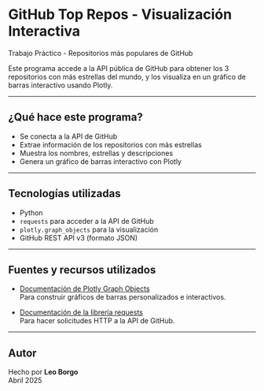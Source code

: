 #  GitHub Top Repos - Visualización Interactiva  
Trabajo Práctico - Repositorios más populares de GitHub

Este programa accede a la API pública de GitHub para obtener los 3 repositorios con más estrellas del mundo, y los visualiza en un gráfico de barras interactivo usando Plotly.

---

## ¿Qué hace este programa?

- Se conecta a la API de GitHub  
- Extrae información de los repositorios con más estrellas  
- Muestra los nombres, estrellas y descripciones  
- Genera un gráfico de barras interactivo con Plotly  

---

## Tecnologías utilizadas

- Python
- `requests` para acceder a la API de GitHub
- `plotly.graph_objects` para la visualización
- GitHub REST API v3 (formato JSON)

---

## Fuentes y recursos utilizados

- [Documentación de Plotly Graph Objects](https://plotly.com/python/bar-charts/)  
  Para construir gráficos de barras personalizados e interactivos.

- [Documentación de la librería requests](https://docs.python-requests.org/en/latest/)  
  Para hacer solicitudes HTTP a la API de GitHub.

---

## Autor

Hecho por **Leo Borgo**  
Abril 2025
